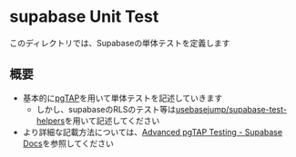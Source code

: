 # supabase Unit Test

このディレクトリでは、Supabaseの単体テストを定義します

## 概要

- 基本的に[pgTAP]を用いて単体テストを記述していきます
  - しかし、supabaseのRLSのテスト等は[usebasejump/supabase-test-helpers]を用いて記述してください
- より詳細な記載方法については、[Advanced pgTAP Testing - Supabase Docs]を参照してください

[pgTAP]: https://pgtap.org/
[usebasejump/supabase-test-helpers]: https://github.com/usebasejump/supabase-test-helpers
[Advanced pgTAP Testing - Supabase Docs]: https://supabase.com/docs/guides/local-development/testing/pgtap-extended
